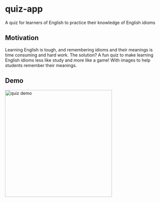 # quiz-app
A quiz for learners of English to practice their knowledge of English idioms

## Motivation
Learning English is tough, and remembering idioms and their meanings is time consuming and hard work. The solution? A fun quiz to make learning English idioms less like study and more like a game! With images to help students remember their meanings. 

## Demo

<img src="https://user-images.githubusercontent.com/60620619/103666089-756fe480-4f74-11eb-98e1-d41c9efdf01a.gif" alt="quiz demo" width="350" />

